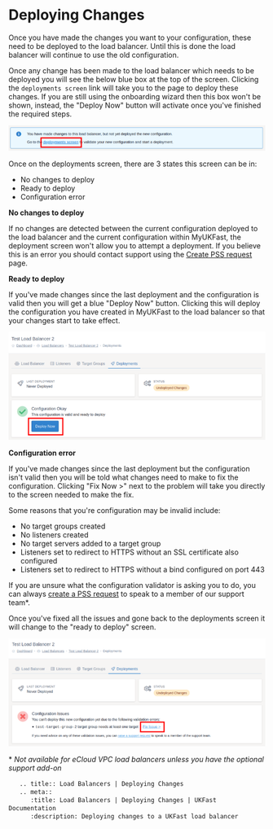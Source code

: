# Deploying Changes

Once you have made the changes you want to your configuration, these need to be deployed to the load balancer. Until this is done the load balancer will continue to use the old configuration.

Once any change has been made to the load balancer which needs to be deployed you will see the below blue box at the top of the screen. Clicking the `deployments screen` link will take you to the page to deploy these changes. If you are still using the onboarding wizard then this box won't be shown, instead, the "Deploy Now" button will activate once you've finished the required steps.

![Deployment Alert](files/deployment_alert_small.png)

Once on the deployments screen, there are 3 states this screen can be in:
- No changes to deploy
- Ready to deploy
- Configuration error

**No changes to deploy**

If no changes are detected between the current configuration deployed to the load balancer and the current configuration within MyUKFast, the deployment screen won't allow you to attempt a deployment. If you believe this is an error you should contact support using the [Create PSS request](https://my.ukfast.co.uk/pss/create) page.

**Ready to deploy**

If you've made changes since the last deployment and the configuration is valid then you will get a blue "Deploy Now" button. Clicking this will deploy the configuration you have created in MyUKFast to the load balancer so that your changes start to take effect.

![Ready to deploy](files/deployment_validation_passed_small.png)

**Configuration error**

If you've made changes since the last deployment but the configuration isn't valid then you will be told what changes need to make to fix the configuration. Clicking "Fix Now >" next to the problem will take you directly to the screen needed to make the fix.

Some reasons that you're configuration may be invalid include:
* No target groups created
* No listeners created
* No target servers added to a target group
* Listeners set to redirect to HTTPS without an SSL certificate also configured
* Listeners set to redirect to HTTPS without a bind configured on port 443

If you are unsure what the configuration validator is asking you to do, you can always [create a PSS request](https://my.ukfast.co.uk/pss/create) to speak to a member of our support team*.

Once you've fixed all the issues and gone back to the deployments screen it will change to the "ready to deploy" screen.

![Configuration error](files/deployment_validation_failed_small.png)

\* *Not available for eCloud VPC load balancers unless you have the optional support add-on*

```eval_rst
   .. title:: Load Balancers | Deploying Changes
   .. meta::
      :title: Load Balancers | Deploying Changes | UKFast Documentation
      :description: Deploying changes to a UKFast load balancer
```
